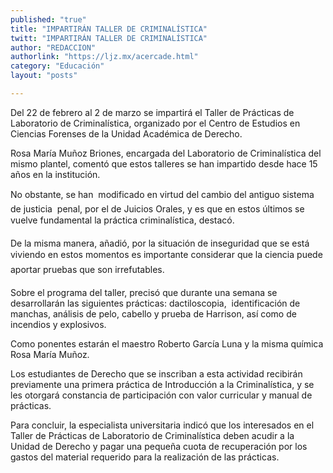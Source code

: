 ```yaml
---
published: "true"
title: "IMPARTIRÁN TALLER DE CRIMINALÍSTICA"
twitt: "IMPARTIRÁN TALLER DE CRIMINALÍSTICA"
author: "REDACCION"
authorlink: "https://ljz.mx/acercade.html"
category: "Educación"
layout: "posts"

---
```



  Del 22 de febrero al 2 de marzo se impartirá el Taller de Prácticas de Laboratorio de Criminalística, organizado por el Centro de Estudios en Ciencias Forenses de la Unidad Académica de Derecho.



  Rosa María Muñoz Briones, encargada del Laboratorio de Criminalística del mismo plantel, comentó que estos talleres se han impartido desde hace 15 años en la institución.



  No obstante, se han  modificado en virtud del cambio del antiguo sistema de justicia  penal, por el de Juicios Orales, y es que en estos últimos se vuelve fundamental la práctica criminalística, destacó.



  De la misma manera, añadió, por la situación de inseguridad que se está viviendo en estos momentos es importante considerar que la ciencia puede aportar pruebas que son irrefutables.



  Sobre el programa del taller, precisó que durante una semana se desarrollarán las siguientes prácticas: dactiloscopia,  identificación de manchas, análisis de pelo, cabello y prueba de Harrison, así como de incendios y explosivos.



  Como ponentes estarán el maestro Roberto García Luna y la misma química Rosa María Muñoz.



  Los estudiantes de Derecho que se inscriban a esta actividad recibirán previamente una primera práctica de Introducción a la Criminalística, y se les otorgará constancia de participación con valor curricular y manual de prácticas.



  Para concluir, la especialista universitaria indicó que los interesados en el Taller de Prácticas de Laboratorio de Criminalística deben acudir a la Unidad de Derecho y pagar una pequeña cuota de recuperación por los gastos del material requerido para la realización de las prácticas.

